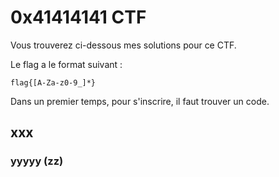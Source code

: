 # 0x41414141 CTF

Vous trouverez ci-dessous mes solutions pour ce CTF.  
  
Le flag a le format suivant :
```
flag{[A-Za-z0-9_]*}
```

Dans un premier temps, pour s'inscrire, il faut trouver un code.

## xxx

### yyyyy (zz)
